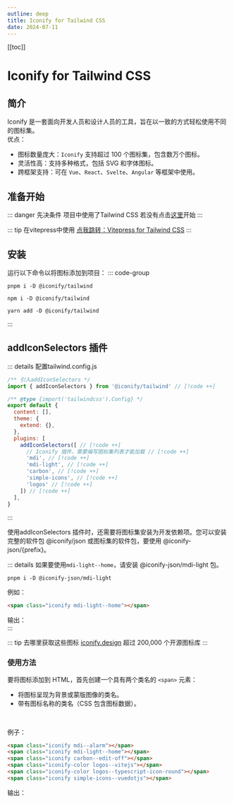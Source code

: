 ```yaml
---
outline: deep
title: Iconify for Tailwind CSS
date: 2024-07-11
---
```


[[toc]]

# Iconify for Tailwind CSS

## 简介

Iconify 是一套面向开发人员和设计人员的工具，旨在以一致的方式轻松使用不同的图标集。<br/>
优点：
- 图标数量庞大：`Iconify` 支持超过 100 个图标集，包含数万个图标。
- 灵活性高：支持多种格式，包括 SVG 和字体图标。
- 跨框架支持：可在  `Vue`、`React`、`Svelte`、`Angular` 等框架中使用。

## 准备开始
::: danger 先决条件
项目中使用了Tailwind CSS 若没有点击[这里](https://tailwindcss.com/)开始
:::

::: tip 在vitepress中使用
[点我跳转：Vitepress for Tailwind CSS](./vitepress-for-tailwind-css)
:::

## 安装
运行以下命令以将图标添加到项目：
::: code-group
``` pnpm
pnpm i -D @iconify/tailwind
```
``` npm
npm i -D @iconify/tailwind
```
``` yarn
yarn add -D @iconify/tailwind
```
:::
## addIconSelectors 插件
::: details 配置tailwind.config.js
``` js
/** 引入addIconSelectors */
import { addIconSelectors } from '@iconify/tailwind' // [!code ++]

/** @type {import('tailwindcss').Config} */
export default {
  content: [],
  theme: {
    extend: {},
  },
  plugins: [
    addIconSelectors([ // [!code ++]
      // Iconify 插件，需要编写图标集列表才能加载 // [!code ++]
      'mdi', // [!code ++]
      'mdi-light', // [!code ++]
      'carbon', // [!code ++]
      'simple-icons', // [!code ++]
      'logos' // [!code ++]
    ]) // [!code ++]
  ],
}
```
:::

使用addIconSelectors 插件时，还需要将图标集安装为开发依赖项。您可以安装完整的软件包 @iconify/json 或图标集的软件包，要使用 @iconify-json/{prefix}。

::: details 如果要使用`mdi-light--home`，请安装 @iconify-json/mdi-light 包。
```
pnpm i -D @iconify-json/mdi-light
```
例如：
``` html
<span class="iconify mdi-light--home"></span>
```
输出：<br/>
<span class="iconify mdi-light--home" style="width:32px;height:32px"></span>
:::

::: tip 去哪里获取这些图标
[iconify.design](https://icon-sets.iconify.design/) 超过 200,000 个开源图标库
:::

### 使用方法
要将图标添加到 HTML，首先创建一个具有两个类名的 `<span>` 元素：
- 将图标呈现为背景或蒙版图像的类名。
- 带有图标名称的类名（CSS 包含图标数据）。
<br/>

例子：

``` html
<span class="iconify mdi--alarm"></span>
<span class="iconify mdi-light--home"></span>
<span class="iconify carbon--edit-off"></span>
<span class="iconify-color logos--vitejs"></span>
<span class="iconify-color logos--typescript-icon-round"></span>
<span class="iconify simple-icons--vuedotjs"></span>
```

输出：
<br/>
<span class="iconify mdi--alarm" style="width:16px;height:16px"></span>
<span class="iconify mdi-light--home"></span>
<span class="iconify carbon--edit-off"></span>
<span class="iconify-color logos--vitejs"></span>
<span class="iconify-color logos--typescript-icon-round"></span>
<span class="iconify simple-icons--vuedotjs"></span>
